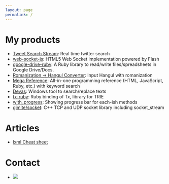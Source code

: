 ```yaml
---
layout: page
permalink: /
---
```


# My products

- [Tweet Search Stream](http://tweet-search-stream.gimite.net/): Real time twitter search
- [web-socket-js](https://github.com/gimite/web-socket-js): HTML5 Web Socket implementation powered by Flash
- [google-drive-ruby](https://github.com/gimite/google-drive-ruby): A Ruby library to read/write files/spreadsheets in Google Drive/Docs.
- [Romanization → Hangul Converter](http://gimite.net/roman2hangul/): Input Hangul with romanization
- [Mega Reference](http://mega-reference.gimite.net/): All-in-one programming reference (HTML, JavaScript, Ruby, etc.) with keyword search
- [Devas](http://gimite.net/en/index.php?Devas): Windows tool to search/replace texts
- [tx-ruby](http://gimite.net/en/index.php?tx-ruby): Ruby binding of Tx, library for TRIE
- [with_progress](http://gimite.net/gimite/rubymess/with_progress.rb): Showing progress bar for each-ish methods
- [gimite/socket](http://gimite.net/gimite/cppmess/socket.en.html): C++ TCP and UDP socket library including socket_stream

# Articles

- [lxml Cheat sheet](http://gimite.net/en/index.php?lxml%20Cheat%20sheet)

# Contact

- ![](http://gimite.net/images/etc/gmail.png)
